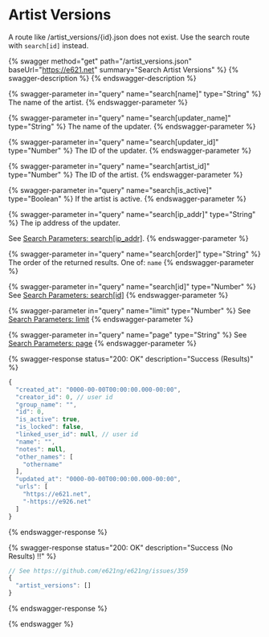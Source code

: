 # Artist Versions

A route like /artist\_versions/{id}.json does not exist. Use the search route with `search[id]` instead.

{% swagger method="get" path="/artist_versions.json" baseUrl="https://e621.net" summary="Search Artist Versions" %}
{% swagger-description %}
{% endswagger-description %}

{% swagger-parameter in="query" name="search[name]" type="String" %}
The name of the artist.
{% endswagger-parameter %}

{% swagger-parameter in="query" name="search[updater_name]" type="String" %}
The name of the updater.
{% endswagger-parameter %}

{% swagger-parameter in="query" name="search[updater_id]" type="Number" %}
The ID of the updater.
{% endswagger-parameter %}

{% swagger-parameter in="query" name="search[artist_id]" type="Number" %}
The ID of the artist.
{% endswagger-parameter %}

{% swagger-parameter in="query" name="search[is_active]" type="Boolean" %}
If the artist is active.
{% endswagger-parameter %}

{% swagger-parameter in="query" name="search[ip_addr]" type="String" %}
The ip address of the updater.

See [Search Parameters: search\[ip\_addr\]](../other/search_parameters.md#search-ip\_addr).
{% endswagger-parameter %}

{% swagger-parameter in="query" name="search[order]" type="String" %}
The order of the returned results. One of: `name`
{% endswagger-parameter %}

{% swagger-parameter in="query" name="search[id]" type="Number" %}
See [Search Parameters: search\[id\]](../other/search_parameters.md#search-id)
{% endswagger-parameter %}

{% swagger-parameter in="query" name="limit" type="Number" %}
See [Search Parameters: limit](../other/search_parameters.md#limit)
{% endswagger-parameter %}

{% swagger-parameter in="query" name="page" type="String" %}
See [Search Parameters: page](../other/search_parameters.md#page)
{% endswagger-parameter %}

{% swagger-response status="200: OK" description="Success (Results)" %}
```javascript
{
  "created_at": "0000-00-00T00:00:00.000-00:00",
  "creator_id": 0, // user id
  "group_name": "",
  "id": 0,
  "is_active": true,
  "is_locked": false,
  "linked_user_id": null, // user id
  "name": "",
  "notes": null,
  "other_names": [
    "othername"
  ],
  "updated_at": "0000-00-00T00:00:00.000-00:00",
  "urls": [
    "https://e621.net",
    "-https://e926.net"
  ]
}
```
{% endswagger-response %}

{% swagger-response status="200: OK" description="Success (No Results) !!" %}
```javascript
// See https://github.com/e621ng/e621ng/issues/359
{
  "artist_versions": []
}
```
{% endswagger-response %}

{% endswagger %}